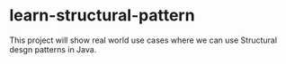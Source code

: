# learn-structural-pattern
This project will show real world use cases where we can use Structural desgn patterns in Java.

